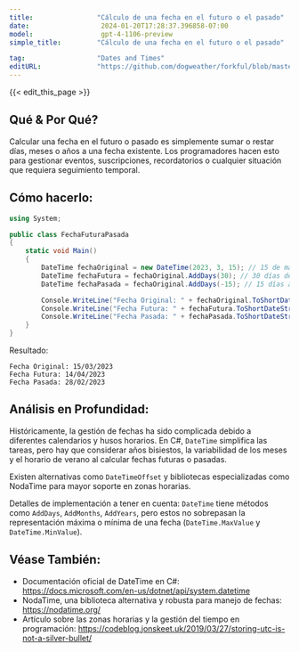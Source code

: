 ```yaml
---
title:                "Cálculo de una fecha en el futuro o el pasado"
date:                  2024-01-20T17:28:37.396858-07:00
model:                 gpt-4-1106-preview
simple_title:         "Cálculo de una fecha en el futuro o el pasado"

tag:                  "Dates and Times"
editURL:              "https://github.com/dogweather/forkful/blob/master/content/es/c-sharp/calculating-a-date-in-the-future-or-past.md"
---
```


{{< edit_this_page >}}

## Qué & Por Qué?
Calcular una fecha en el futuro o pasado es simplemente sumar o restar días, meses o años a una fecha existente. Los programadores hacen esto para gestionar eventos, suscripciones, recordatorios o cualquier situación que requiera seguimiento temporal.

## Cómo hacerlo:
```C#
using System;

public class FechaFuturaPasada
{
    static void Main()
    {
        DateTime fechaOriginal = new DateTime(2023, 3, 15); // 15 de marzo de 2023
        DateTime fechaFutura = fechaOriginal.AddDays(30); // 30 días después
        DateTime fechaPasada = fechaOriginal.AddDays(-15); // 15 días antes

        Console.WriteLine("Fecha Original: " + fechaOriginal.ToShortDateString());
        Console.WriteLine("Fecha Futura: " + fechaFutura.ToShortDateString());
        Console.WriteLine("Fecha Pasada: " + fechaPasada.ToShortDateString());
    }
}
```
Resultado:
```
Fecha Original: 15/03/2023
Fecha Futura: 14/04/2023
Fecha Pasada: 28/02/2023
```

## Análisis en Profundidad:
Históricamente, la gestión de fechas ha sido complicada debido a diferentes calendarios y husos horarios. En C#, `DateTime` simplifica las tareas, pero hay que considerar años bisiestos, la variabilidad de los meses y el horario de verano al calcular fechas futuras o pasadas.

Existen alternativas como `DateTimeOffset` y bibliotecas especializadas como NodaTime para mayor soporte en zonas horarias.

Detalles de implementación a tener en cuenta: `DateTime` tiene métodos como `AddDays`, `AddMonths`, `AddYears`, pero estos no sobrepasan la representación máxima o mínima de una fecha (`DateTime.MaxValue` y `DateTime.MinValue`).

## Véase También:
- Documentación oficial de DateTime en C#: https://docs.microsoft.com/en-us/dotnet/api/system.datetime
- NodaTime, una biblioteca alternativa y robusta para manejo de fechas: https://nodatime.org/
- Artículo sobre las zonas horarias y la gestión del tiempo en programación: https://codeblog.jonskeet.uk/2019/03/27/storing-utc-is-not-a-silver-bullet/
